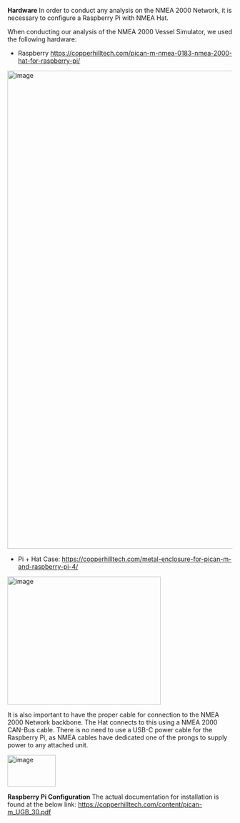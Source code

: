 **Hardware**
In order to conduct any analysis on the NMEA 2000 Network, it is necessary to configure a Raspberry Pi with NMEA Hat.

When conducting our analysis of the NMEA 2000 Vessel Simulator, we used the following hardware:
- Raspberry https://copperhilltech.com/pican-m-nmea-0183-nmea-2000-hat-for-raspberry-pi/

<img width="1600" height="1072" alt="image" src="https://github.com/user-attachments/assets/cb3574d2-6b94-4899-9415-9115c67e0be5" />


- Pi + Hat Case: https://copperhilltech.com/metal-enclosure-for-pican-m-and-raspberry-pi-4/

<img width="343" height="287" alt="image" src="https://github.com/user-attachments/assets/dafb64e9-8f75-4b61-9134-bf21aa1c3a99" />

  
It is also important to have the proper cable for connection to the NMEA 2000 Network backbone. The Hat connects to this using a NMEA 2000 CAN-Bus cable. There is no need to use a USB-C power cable for the Raspberry Pi, as NMEA cables have dedicated one of the prongs to supply power to any attached unit.

<img width="108" height="71" alt="image" src="https://github.com/user-attachments/assets/1894c956-07bd-43c7-b07e-782f17a705ca" />


**Raspberry Pi Configuration**
The actual documentation for installation is found at the below link:
https://copperhilltech.com/content/pican-m_UGB_30.pdf


